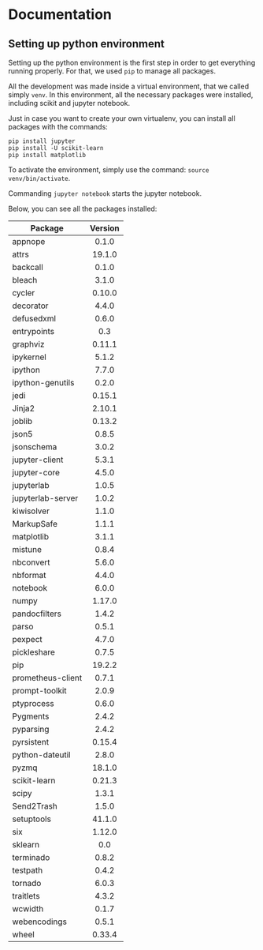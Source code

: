 # Documentation

## Setting up python environment

Setting up the python environment is the first step in order to get everything running properly. For that, we used `pip` to manage all packages.

All the development was made inside a virtual environment, that we called simply `venv`. In this environment, all the necessary packages were installed, including scikit and jupyter notebook.

Just in case you want to create your own virtualenv, you can install all packages with the commands:

```
pip install jupyter
pip install -U scikit-learn
pip install matplotlib
```


To activate the environment, simply use the command: `source venv/bin/activate`.

Commanding `jupyter notebook` starts the jupyter notebook.

Below, you can see all the packages installed: 


| Package        | Version      |
| ------------- |:-------------:|
|appnope           | 0.1.0
|attrs             | 19.1.0
|backcall          | 0.1.0
|bleach            | 3.1.0
|cycler            | 0.10.0
|decorator         | 4.4.0
|defusedxml        | 0.6.0
|entrypoints       | 0.3
|graphviz          | 0.11.1
|ipykernel         | 5.1.2
|ipython           | 7.7.0
|ipython-genutils  | 0.2.0
|jedi              | 0.15.1
|Jinja2            | 2.10.1
|joblib            | 0.13.2
|json5             | 0.8.5
|jsonschema        | 3.0.2
|jupyter-client    | 5.3.1
|jupyter-core      | 4.5.0
|jupyterlab        | 1.0.5
|jupyterlab-server | 1.0.2
|kiwisolver        | 1.1.0
|MarkupSafe        | 1.1.1
|matplotlib        | 3.1.1
|mistune           | 0.8.4
|nbconvert         | 5.6.0
|nbformat          | 4.4.0
|notebook          | 6.0.0
|numpy             | 1.17.0
|pandocfilters     | 1.4.2
|parso             | 0.5.1
|pexpect           | 4.7.0
|pickleshare       | 0.7.5
|pip               | 19.2.2
|prometheus-client | 0.7.1
|prompt-toolkit    | 2.0.9
|ptyprocess        | 0.6.0
|Pygments          | 2.4.2
|pyparsing         | 2.4.2
|pyrsistent        | 0.15.4
|python-dateutil   | 2.8.0
|pyzmq             | 18.1.0
|scikit-learn      | 0.21.3
|scipy             | 1.3.1
|Send2Trash        | 1.5.0
|setuptools        | 41.1.0
|six               | 1.12.0
|sklearn           | 0.0
|terminado         | 0.8.2
|testpath          | 0.4.2
|tornado           | 6.0.3
|traitlets         | 4.3.2
|wcwidth           | 0.1.7
|webencodings      | 0.5.1
|wheel             | 0.33.4